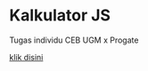 # Kalkulator JS

<p>Tugas individu CEB UGM x Progate</p>
<a href="https://audyningrum27.github.io/calculator_ceb/">klik disini</a>
